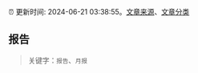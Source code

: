:alarm_clock: 更新时间: 2024-06-21 03:38:55。[文章来源](/README.md)、[文章分类](/TAGS.md)

## 报告


> 关键字：`报告`、`月报`



